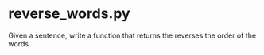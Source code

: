 # reverse_words.py

Given a sentence, write a function that returns the reverses the order of the
words.